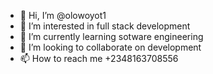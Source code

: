 - 👋 Hi, I’m @olowoyot1
- 👀 I’m interested in full stack development
- 🌱 I’m currently learning sotware engineering
- 💞️ I’m looking to collaborate on development
- 📫 How to reach me +2348163708556

<!---
olowoyot1/olowoyot1 is a ✨ special ✨ repository because its `README.md` (this file) appears on your GitHub profile.
You can click the Preview link to take a look at your changes.
--->
